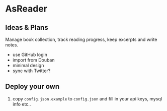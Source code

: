 AsReader
========

## Ideas & Plans

Manage book collection, track reading progress, keep excerpts and write notes.

- use GitHub login
- import from Douban
- minimal design
- sync with Twitter?

## Deploy your own

1. copy `config.json.example` to `config.json` and fill in your api keys, mysql info etc..
